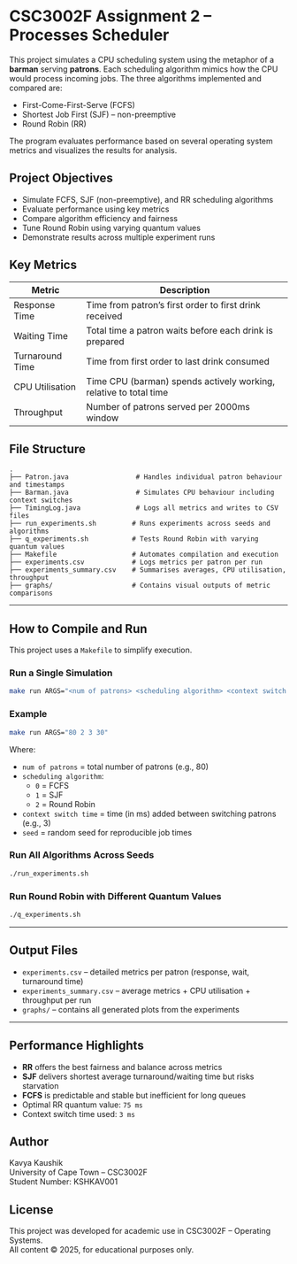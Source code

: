 # CSC3002F Assignment 2 – Processes Scheduler

This project simulates a CPU scheduling system using the metaphor of a **barman** serving **patrons**. Each scheduling algorithm mimics how the CPU would process incoming jobs. The three algorithms implemented and compared are:

- First-Come-First-Serve (FCFS)
- Shortest Job First (SJF) – non-preemptive
- Round Robin (RR)

The program evaluates performance based on several operating system metrics and visualizes the results for analysis.

## Project Objectives

- Simulate FCFS, SJF (non-preemptive), and RR scheduling algorithms
- Evaluate performance using key metrics
- Compare algorithm efficiency and fairness
- Tune Round Robin using varying quantum values
- Demonstrate results across multiple experiment runs

## Key Metrics

| Metric           | Description                                                                 |
|------------------|-----------------------------------------------------------------------------|
| Response Time    | Time from patron’s first order to first drink received                      |
| Waiting Time     | Total time a patron waits before each drink is prepared                     |
| Turnaround Time  | Time from first order to last drink consumed                                |
| CPU Utilisation  | Time CPU (barman) spends actively working, relative to total time           |
| Throughput       | Number of patrons served per 2000ms window                                  |

## File Structure

```
.
├── Patron.java                 # Handles individual patron behaviour and timestamps
├── Barman.java                 # Simulates CPU behaviour including context switches
├── TimingLog.java              # Logs all metrics and writes to CSV files
├── run_experiments.sh         # Runs experiments across seeds and algorithms
├── q_experiments.sh           # Tests Round Robin with varying quantum values
├── Makefile                   # Automates compilation and execution
├── experiments.csv            # Logs metrics per patron per run
├── experiments_summary.csv    # Summarises averages, CPU utilisation, throughput
├── graphs/                    # Contains visual outputs of metric comparisons
```

---

## How to Compile and Run

This project uses a `Makefile` to simplify execution.

### Run a Single Simulation

```bash
make run ARGS="<num of patrons> <scheduling algorithm> <context switch time> <seed>"
```

### Example

```bash
make run ARGS="80 2 3 30"
```

Where:
- `num of patrons` = total number of patrons (e.g., 80)
- `scheduling algorithm`:
  - `0` = FCFS
  - `1` = SJF
  - `2` = Round Robin
- `context switch time` = time (in ms) added between switching patrons (e.g., 3)
- `seed` = random seed for reproducible job times

### Run All Algorithms Across Seeds

```bash
./run_experiments.sh
```

### Run Round Robin with Different Quantum Values

```bash
./q_experiments.sh
```

---

## Output Files

- `experiments.csv` – detailed metrics per patron (response, wait, turnaround time)
- `experiments_summary.csv` – average metrics + CPU utilisation + throughput per run
- `graphs/` – contains all generated plots from the experiments

---

## Performance Highlights

- **RR** offers the best fairness and balance across metrics
- **SJF** delivers shortest average turnaround/waiting time but risks starvation
- **FCFS** is predictable and stable but inefficient for long queues
- Optimal RR quantum value: `75 ms`
- Context switch time used: `3 ms`

## Author

Kavya Kaushik  
University of Cape Town – CSC3002F  
Student Number: KSHKAV001

## License

This project was developed for academic use in CSC3002F – Operating Systems.  
All content © 2025, for educational purposes only.


